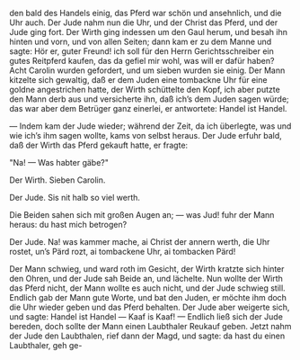<a name="54"></a>

den bald des Handels einig, das Pferd war schön und ansehnlich, 
und die Uhr auch. Der Jude nahm nun die Uhr,
und der Christ das Pferd, und der Jude ging fort. Der
Wirth ging indessen um den Gaul herum, und besah ihn
hinten und vorn, und von allen Seiten; dann kam er zu
dem Manne und sagte: Hör er, guter Freund! ich soll für
den Herrn Gerichtsschreiber ein gutes Reitpferd kaufen, das
da gefiel mir wohl, was will er dafür haben? Acht Carolin
wurden gefordert, und um sieben wurden sie einig. Der
Mann kitzelte sich gewaltig, daß er dem Juden eine tombackne
Uhr für eine goldne angestrichen hatte, der Wirth schüttelte
den Kopf, ich aber putzte den Mann derb aus und versicherte
ihn, daß ich’s dem Juden sagen würde; das war aber dem
Betrüger ganz einerlei, er antwortete: Handel ist Handel.

— Indem kam der Jude wieder; während der Zeit, da ich
überlegte, was und wie ich’s ihm sagen wollte, kams von
selbst heraus. Der Jude erfuhr bald, daß der Wirth das
Pferd gekauft hatte, er fragte:

"Na! — Was habter gäbe?"

Der Wirth. Sieben Carolin.

Der Jude. Sis nit halb so viel werth.

Die Beiden sahen sich mit großen Augen an; — was
Jud! fuhr der Mann heraus: du hast mich betrogen?

Der Jude. Na! was kammer mache, ai Christ der
annern werth, die Uhr rostet, un’s Pärd rozt, ai tombackene
Uhr, ai tombacken Pärd!

Der Mann schwieg, und ward roth im Gesicht, der Wirth
kratzte sich hinter den Ohren, und der Jude sah Beide an,
und lächelte. Nun wollte der Wirth das Pferd nicht, der
Mann wollte es auch nicht, und der Jude schwieg still.
Endlich gab der Mann gute Worte, und bat den Juden,
er möchte ihm doch die Uhr wieder geben und das Pferd
behalten. Der Jude aber weigerte sich, und sagte: Handel
ist Handel — Kaaf is Kaaf! — Endlich ließ sich der Jude
bereden, doch sollte der Mann einen Laubthaler Reukauf
geben. Jetzt nahm der Jude den Laubthalen, rief dann der
Magd, und sagte: da hast du einen Laubthaler, geh ge-

